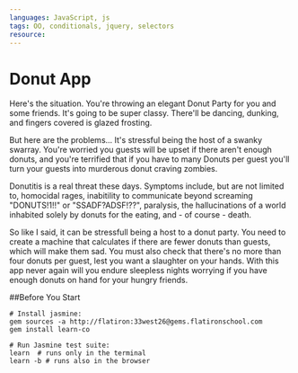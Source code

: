 ```yaml
---
languages: JavaScript, js
tags: OO, conditionals, jquery, selectors
resource: 
---
```


# Donut App
Here's the situation.  You're throwing an elegant Donut Party for you and some friends.  It's going to be super classy.  There'll be dancing, dunking, and fingers covered is glazed frosting.

But here are the problems... It's stressful being the host of a swanky swarray.  You're worried you guests will be upset if there aren't enough donuts, and you're terrified that if you have to many Donuts per guest you'll turn your guests into murderous donut craving zombies.  

Donutitis is a real threat these days. Symptoms include, but are not limited to, homocidal rages, inabitility to communicate beyond screaming "DONUTS!1!!" or "SSADF?ADSF!??", paralysis, the hallucinations of a world inhabited solely by donuts for the eating, and - of course - death.

So like I said, it can be stressfull being a host to a donut party.  You need to create a machine that calculates if there are fewer donuts than guests, which will make them sad.  You must also check that there's no more than four donuts per guest, lest you want a slaughter on your hands.  With this app never again will you endure sleepless nights worrying if you have enough donuts on hand for your hungry friends.

##Before You Start
```shell
# Install jasmine:
gem sources -a http://flatiron:33west26@gems.flatironschool.com
gem install learn-co

# Run Jasmine test suite:
learn  # runs only in the terminal
learn -b # runs also in the browser
```